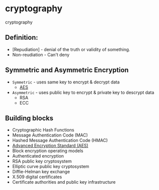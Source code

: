 # cryptography
cryptography

## Definition:

* [Repudiation]  - denial of the truth or validity of something.
* Non-reudiation - Can't deny

## Symmetric and Asymmetric Encryption

* `Symmetric` - uses same key to encrypt & decrypt data
    * [AES](AES/aes.md)
* `Asymmetric` - uses public key to encrypt & private key to descrypt data
    * RSA
    * ECC

## Building blocks

* Cryptographic Hash Functions
* Message Authentication Code (MAC)
* Hashed Message Authentication Code (HMAC)
* [Advanced Encryption Standard (AES)](AES/aes.md)
* Block encryption operating models
* Authenticated encryption
* RSA public key cryptosystem
* Elliptic curve public key cryptosystem
* Diffie-Helman key exchange
* X.509 digital certificates
* Certificate authorities and public key infrastructure